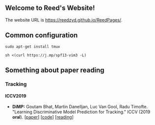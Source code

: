 ## Welcome to Reed's Website!

The website URL is https://reedzyd.github.io/ReedPages/.

## Common configuration

`sudo apt-get install tmux`

`sh <(curl https://j.mp/spf13-vim3 -L)`

## Something about paper reading

### Tracking

#### ICCV2019

* **DiMP:** Goutam Bhat, Martin Danelljan, Luc Van Gool, Radu Timofte.<br />
  "Learning Discriminative Model Prediction for Tracking." ICCV (2019 **oral**). 
  [[paper](http://openaccess.thecvf.com/content_ICCV_2019/papers/Bhat_Learning_Discriminative_Model_Prediction_for_Tracking_ICCV_2019_paper.pdf)]
  [[code](https://github.com/visionml/pytracking)]
  [[reading](https://reedzyd.github.io/ReedPages/paper_reading/tracking)]

